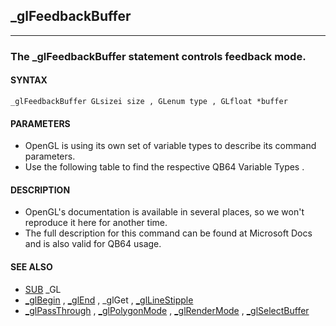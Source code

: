 ## _glFeedbackBuffer
---

### The _glFeedbackBuffer statement controls feedback mode.

#### SYNTAX

`_glFeedbackBuffer GLsizei size , GLenum type , GLfloat *buffer`

#### PARAMETERS
* OpenGL is using its own set of variable types to describe its command parameters.
* Use the following table to find the respective QB64 Variable Types .


#### DESCRIPTION
* OpenGL's documentation is available in several places, so we won't reproduce it here for another time.
* The full description for this command can be found at Microsoft Docs and is also valid for QB64 usage.


#### SEE ALSO
* [SUB](./SUB.md) _GL
* [_glBegin](./_glBegin.md) , [_glEnd](./_glEnd.md) , _glGet , [_glLineStipple](./_glLineStipple.md)
* [_glPassThrough](./_glPassThrough.md) , [_glPolygonMode](./_glPolygonMode.md) , [_glRenderMode](./_glRenderMode.md) , [_glSelectBuffer](./_glSelectBuffer.md)

